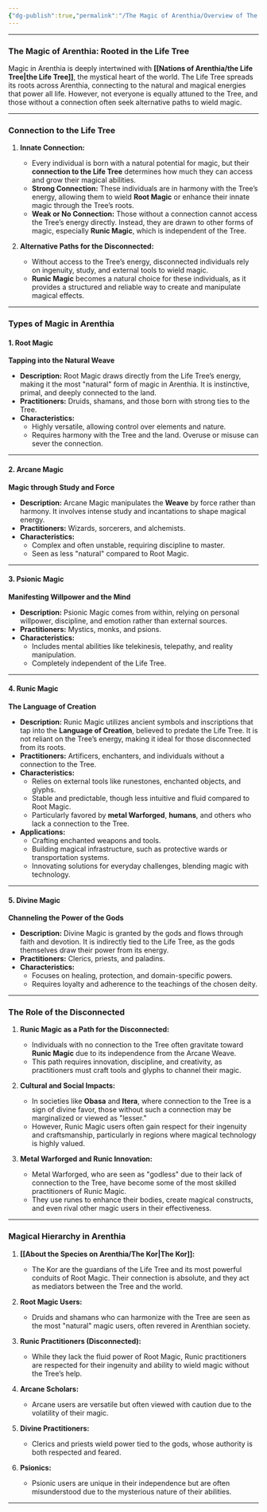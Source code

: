 ```yaml
---
{"dg-publish":true,"permalink":"/The Magic of Arenthia/Overview of The Magic of Arenthia/"}
---
```



---

### **The Magic of Arenthia: Rooted in the Life Tree**

Magic in Arenthia is deeply intertwined with **[[Nations of Arenthia/the Life Tree\|the Life Tree]]**, the mystical heart of the world. The Life Tree spreads its roots across Arenthia, connecting to the natural and magical energies that power all life. However, not everyone is equally attuned to the Tree, and those without a connection often seek alternative paths to wield magic.

---

### **Connection to the Life Tree**

1. **Innate Connection:**
    
    - Every individual is born with a natural potential for magic, but their **connection to the Life Tree** determines how much they can access and grow their magical abilities.
    - **Strong Connection:** These individuals are in harmony with the Tree’s energy, allowing them to wield **Root Magic** or enhance their innate magic through the Tree’s roots.
    - **Weak or No Connection:** Those without a connection cannot access the Tree’s energy directly. Instead, they are drawn to other forms of magic, especially **Runic Magic**, which is independent of the Tree.
2. **Alternative Paths for the Disconnected:**
    
    - Without access to the Tree’s energy, disconnected individuals rely on ingenuity, study, and external tools to wield magic.
    - **Runic Magic** becomes a natural choice for these individuals, as it provides a structured and reliable way to create and manipulate magical effects.

---

### **Types of Magic in Arenthia**

#### **1. Root Magic**

**Tapping into the Natural Weave**

- **Description:** Root Magic draws directly from the Life Tree’s energy, making it the most "natural" form of magic in Arenthia. It is instinctive, primal, and deeply connected to the land.
- **Practitioners:** Druids, shamans, and those born with strong ties to the Tree.
- **Characteristics:**
    - Highly versatile, allowing control over elements and nature.
    - Requires harmony with the Tree and the land. Overuse or misuse can sever the connection.

---

#### **2. Arcane Magic**

**Magic through Study and Force**

- **Description:** Arcane Magic manipulates the **Weave** by force rather than harmony. It involves intense study and incantations to shape magical energy.
- **Practitioners:** Wizards, sorcerers, and alchemists.
- **Characteristics:**
    - Complex and often unstable, requiring discipline to master.
    - Seen as less "natural" compared to Root Magic.

---

#### **3. Psionic Magic**

**Manifesting Willpower and the Mind**

- **Description:** Psionic Magic comes from within, relying on personal willpower, discipline, and emotion rather than external sources.
- **Practitioners:** Mystics, monks, and psions.
- **Characteristics:**
    - Includes mental abilities like telekinesis, telepathy, and reality manipulation.
    - Completely independent of the Life Tree.

---

#### **4. Runic Magic**

**The Language of Creation**

- **Description:** Runic Magic utilizes ancient symbols and inscriptions that tap into the **Language of Creation**, believed to predate the Life Tree. It is not reliant on the Tree’s energy, making it ideal for those disconnected from its roots.
- **Practitioners:** Artificers, enchanters, and individuals without a connection to the Tree.
- **Characteristics:**
    - Relies on external tools like runestones, enchanted objects, and glyphs.
    - Stable and predictable, though less intuitive and fluid compared to Root Magic.
    - Particularly favored by **metal Warforged**, **humans**, and others who lack a connection to the Tree.
- **Applications:**
    - Crafting enchanted weapons and tools.
    - Building magical infrastructure, such as protective wards or transportation systems.
    - Innovating solutions for everyday challenges, blending magic with technology.

---

#### **5. Divine Magic**

**Channeling the Power of the Gods**

- **Description:** Divine Magic is granted by the gods and flows through faith and devotion. It is indirectly tied to the Life Tree, as the gods themselves draw their power from its energy.
- **Practitioners:** Clerics, priests, and paladins.
- **Characteristics:**
    - Focuses on healing, protection, and domain-specific powers.
    - Requires loyalty and adherence to the teachings of the chosen deity.

---

### **The Role of the Disconnected**

1. **Runic Magic as a Path for the Disconnected:**
    
    - Individuals with no connection to the Tree often gravitate toward **Runic Magic** due to its independence from the Arcane Weave.
    - This path requires innovation, discipline, and creativity, as practitioners must craft tools and glyphs to channel their magic.
2. **Cultural and Social Impacts:**
    
    - In societies like **Obasa** and **Itera**, where connection to the Tree is a sign of divine favor, those without such a connection may be marginalized or viewed as "lesser."
    - However, Runic Magic users often gain respect for their ingenuity and craftsmanship, particularly in regions where magical technology is highly valued.
3. **Metal Warforged and Runic Innovation:**
    
    - Metal Warforged, who are seen as "godless" due to their lack of connection to the Tree, have become some of the most skilled practitioners of Runic Magic.
    - They use runes to enhance their bodies, create magical constructs, and even rival other magic users in their effectiveness.

---

### **Magical Hierarchy in Arenthia**

1. **[[About the Species on Arenthia/The Kor\|The Kor]]:**
    
    - The Kor are the guardians of the Life Tree and its most powerful conduits of Root Magic. Their connection is absolute, and they act as mediators between the Tree and the world.
2. **Root Magic Users:**
    
    - Druids and shamans who can harmonize with the Tree are seen as the most "natural" magic users, often revered in Arenthian society.
3. **Runic Practitioners (Disconnected):**
    
    - While they lack the fluid power of Root Magic, Runic practitioners are respected for their ingenuity and ability to wield magic without the Tree’s help.
4. **Arcane Scholars:**
    
    - Arcane users are versatile but often viewed with caution due to the volatility of their magic.
5. **Divine Practitioners:**
    
    - Clerics and priests wield power tied to the gods, whose authority is both respected and feared.
6. **Psionics:**
    
    - Psionic users are unique in their independence but are often misunderstood due to the mysterious nature of their abilities.

---
